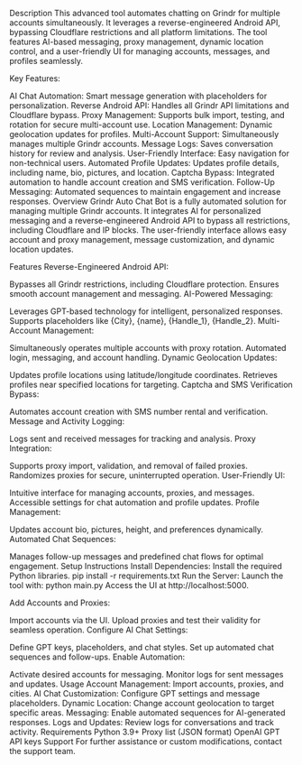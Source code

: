 Description
This advanced tool automates chatting on Grindr for multiple accounts simultaneously. It leverages a reverse-engineered Android API, bypassing Cloudflare restrictions and all platform limitations. The tool features AI-based messaging, proxy management, dynamic location control, and a user-friendly UI for managing accounts, messages, and profiles seamlessly.

Key Features:

AI Chat Automation: Smart message generation with placeholders for personalization.
Reverse Android API: Handles all Grindr API limitations and Cloudflare bypass.
Proxy Management: Supports bulk import, testing, and rotation for secure multi-account use.
Location Management: Dynamic geolocation updates for profiles.
Multi-Account Support: Simultaneously manages multiple Grindr accounts.
Message Logs: Saves conversation history for review and analysis.
User-Friendly Interface: Easy navigation for non-technical users.
Automated Profile Updates: Updates profile details, including name, bio, pictures, and location.
Captcha Bypass: Integrated automation to handle account creation and SMS verification.
Follow-Up Messaging: Automated sequences to maintain engagement and increase responses.
Overview
Grindr Auto Chat Bot is a fully automated solution for managing multiple Grindr accounts. It integrates AI for personalized messaging and a reverse-engineered Android API to bypass all restrictions, including Cloudflare and IP blocks. The user-friendly interface allows easy account and proxy management, message customization, and dynamic location updates.

Features
Reverse-Engineered Android API:

Bypasses all Grindr restrictions, including Cloudflare protection.
Ensures smooth account management and messaging.
AI-Powered Messaging:

Leverages GPT-based technology for intelligent, personalized responses.
Supports placeholders like {City}, {name}, {Handle_1}, {Handle_2}.
Multi-Account Management:

Simultaneously operates multiple accounts with proxy rotation.
Automated login, messaging, and account handling.
Dynamic Geolocation Updates:

Updates profile locations using latitude/longitude coordinates.
Retrieves profiles near specified locations for targeting.
Captcha and SMS Verification Bypass:

Automates account creation with SMS number rental and verification.
Message and Activity Logging:

Logs sent and received messages for tracking and analysis.
Proxy Integration:

Supports proxy import, validation, and removal of failed proxies.
Randomizes proxies for secure, uninterrupted operation.
User-Friendly UI:

Intuitive interface for managing accounts, proxies, and messages.
Accessible settings for chat automation and profile updates.
Profile Management:

Updates account bio, pictures, height, and preferences dynamically.
Automated Chat Sequences:

Manages follow-up messages and predefined chat flows for optimal engagement.
Setup Instructions
Install Dependencies:
Install the required Python libraries.
pip install -r requirements.txt
Run the Server:
Launch the tool with:
python main.py
Access the UI at http://localhost:5000.

Add Accounts and Proxies:

Import accounts via the UI.
Upload proxies and test their validity for seamless operation.
Configure AI Chat Settings:

Define GPT keys, placeholders, and chat styles.
Set up automated chat sequences and follow-ups.
Enable Automation:

Activate desired accounts for messaging.
Monitor logs for sent messages and updates.
Usage
Account Management: Import accounts, proxies, and cities.
AI Chat Customization: Configure GPT settings and message placeholders.
Dynamic Location: Change account geolocation to target specific areas.
Messaging: Enable automated sequences for AI-generated responses.
Logs and Updates: Review logs for conversations and track activity.
Requirements
Python 3.9+
Proxy list (JSON format)
OpenAI GPT API keys
Support
For further assistance or custom modifications, contact the support team.


